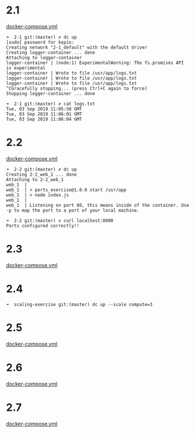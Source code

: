 # 2.1
[docker-compose.yml](./2-1/docker-compose.yml)
```console
➜  2-1 git:(master) ✗ dc up
[sudo] password for kopio: 
Creating network "2-1_default" with the default driver
Creating logger-container ... done
Attaching to logger-container
logger-container | (node:1) ExperimentalWarning: The fs.promises API is experimental
logger-container | Wrote to file /usr/app/logs.txt
logger-container | Wrote to file /usr/app/logs.txt
logger-container | Wrote to file /usr/app/logs.txt
^CGracefully stopping... (press Ctrl+C again to force)
Stopping logger-container ... done

➜  2-1 git:(master) ✗ cat logs.txt 
Tue, 03 Sep 2019 11:05:58 GMT
Tue, 03 Sep 2019 11:06:01 GMT
Tue, 03 Sep 2019 11:06:04 GMT
```

# 2.2
[docker-compose.yml](./2-2/docker-compose.yml)
```console
➜  2-2 git:(master) ✗ dc up
Creating 2-2_web_1 ... done
Attaching to 2-2_web_1
web_1  | 
web_1  | > ports_exercise@1.0.0 start /usr/app
web_1  | > node index.js
web_1  | 
web_1  | Listening on port 80, this means inside of the container. Use -p to map the port to a port of your local machine.

➜  2-2 git:(master) ✗ curl localhost:8000
Ports configured correctly!!
```

# 2.3
[docker-compose.yml](./2-3_2-5_2-6/docker-compose.yml)

# 2.4
```console
➜  scaling-exercise git:(master) dc up --scale compute=3
```

# 2.5
[docker-compose.yml](./2-3_2-5_2-6/docker-compose.yml)

# 2.6
[docker-compose.yml](./2-3_2-5_2-6/docker-compose.yml)

# 2.7
[docker-compose.yml](./2-7/docker-compose.yml)

